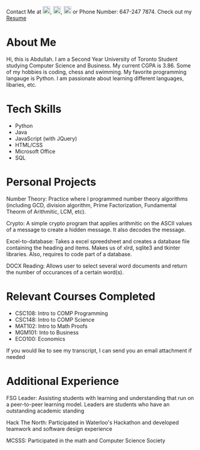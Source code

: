
<html>
	<head>
		<title>Abdullah's Personal Website</title>
	</head>
	<style>
		img {
			width: 20px;
			length: 20px;
		}
	</style>
<body>
	<div>Contact Me at <a href = "mailto:abdullah61599@gmail.com"><img src="https://vignette.wikia.nocookie.net/joke-battles/images/f/fe/Mail.png/revision/latest?cb=20161130125750"></a>, <a href = "https://github.com/AlgorithmIsFun"><img src="https://assets-cdn.github.com/images/modules/logos_page/GitHub-Mark.png"></a>, <a href = "https://www.facebook.com/profile.php?id=100006869763359"><img src="https://image.freepik.com/free-icon/facebook-logo_318-49940.jpg"></a> or Phone Number: 647-247 7874. Check out my <a href="C:\Users\khan6\Desktop\AK_Resume.docx">Resume</a></div>
	<h1>About Me</h1>
	<p>Hi, this is Abdullah. I am a Second Year University of Toronto Student studying Computer Science and Business. My current CGPA is 3.86. Some of my hobbies is coding, chess and swimming. My favorite programming langauge is Python. I am passionate about learning different languages, libaries, etc.</p>
	<h1>Tech Skills</h1>
	<ul>
		<li>Python
		<li>Java
		<li>JavaScript (with JQuery)
		<li>HTML/CSS
		<li>Microsoft Office
		<li>SQL
	</ul>
	<h1>Personal Projects</h1>
	<p>Number Theory: Practice where I programmed number theory algorithms (including GCD, division algorithm, Prime Factorization, Fundamental Theorm of Arithmitic, LCM, etc).</p>
	<p>Crypto: A simple crypto program that applies arithmitic on the ASCII values of a message to create a hidden message. It also decodes the message.</p>
	<p>Excel-to-database: Takes a excel spreedsheet and creates a database file containing the heading and items. Makes us of xlrd, sqlite3 and tkinter libraries. Also, requires to code part of a database.</p>
	<p>DOCX Reading: Allows user to select several word documents and return the number of occurances of a certain word(s).</p>
	<h1>Relevant Courses Completed</h1>
	<ul>
		<li>CSC108: Intro to COMP Programming
		<li>CSC148: Intro to COMP Science
		<li>MAT102: Intro to Math Proofs
		<li>MGM101: Into to Business
		<li>ECO100: Economics
	</ul>
	<p>If you would lke to see my transcript, I can send you an email attachment if needed</p>
	<h1>Additional Experience</h1>
	<p>FSG Leader: Assisting students with learning and understanding that run on a peer-to-peer learning model. Leaders are students who have an outstanding academic standing</p>
	<p>Hack The North: Participated in Waterloo's Hackathon and developed teamwork and software design experience</p>
	<p>MCSSS: Participated in the math and Computer Science Society</p>
</body>
</html>
